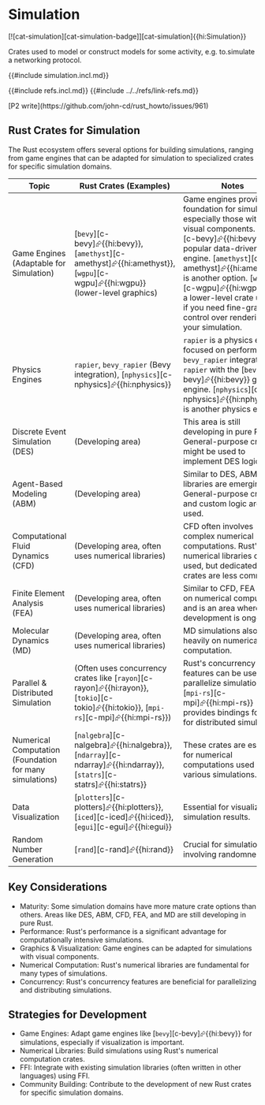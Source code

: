 # Simulation

[![cat-simulation][cat-simulation-badge]][cat-simulation]{{hi:Simulation}}

Crates used to model or construct models for some activity, e.g. to.simulate a networking protocol.

{{#include simulation.incl.md}}

{{#include refs.incl.md}}
{{#include ../../refs/link-refs.md}}

<div class="hidden">
[P2 write](https://github.com/john-cd/rust_howto/issues/961)

## Rust Crates for Simulation

The Rust ecosystem offers several options for building simulations, ranging from game engines that can be adapted for simulation to specialized crates for specific simulation domains.

| Topic | Rust Crates (Examples) | Notes |
|---|---|---|
| Game Engines (Adaptable for Simulation) | [`bevy`][c-bevy]⮳{{hi:bevy}}, [`amethyst`][c-amethyst]⮳{{hi:amethyst}}, [`wgpu`][c-wgpu]⮳{{hi:wgpu}} (lower-level graphics) | Game engines provide a foundation for simulations, especially those with visual components. [`bevy`][c-bevy]⮳{{hi:bevy}} is a popular data-driven game engine. [`amethyst`][c-amethyst]⮳{{hi:amethyst}} is another option. [`wgpu`][c-wgpu]⮳{{hi:wgpu}} is a lower-level crate useful if you need fine-grained control over rendering for your simulation. |
| Physics Engines | `rapier`, `bevy_rapier` (Bevy integration), [`nphysics`][c-nphysics]⮳{{hi:nphysics}} | `rapier` is a physics engine focused on performance. `bevy_rapier` integrates `rapier` with the [`bevy`][c-bevy]⮳{{hi:bevy}} game engine. [`nphysics`][c-nphysics]⮳{{hi:nphysics}} is another physics engine. |
| Discrete Event Simulation (DES) | (Developing area) | This area is still developing in pure Rust. General-purpose crates might be used to implement DES logic. |
| Agent-Based Modeling (ABM) | (Developing area) | Similar to DES, ABM libraries are emerging. General-purpose crates and custom logic are often used. |
| Computational Fluid Dynamics (CFD) | (Developing area, often uses numerical libraries) | CFD often involves complex numerical computations. Rust's numerical libraries can be used, but dedicated CFD crates are less common. |
| Finite Element Analysis (FEA) | (Developing area, often uses numerical libraries) | Similar to CFD, FEA relies on numerical computation and is an area where development is ongoing. |
| Molecular Dynamics (MD) | (Developing area, often uses numerical libraries) | MD simulations also rely heavily on numerical computation. |
| Parallel & Distributed Simulation | (Often uses concurrency crates like [`rayon`][c-rayon]⮳{{hi:rayon}}, [`tokio`][c-tokio]⮳{{hi:tokio}}, [`mpi-rs`][c-mpi]⮳{{hi:mpi-rs}}) | Rust's concurrency features can be used to parallelize simulations. [`mpi-rs`][c-mpi]⮳{{hi:mpi-rs}} provides bindings for MPI for distributed simulations. |
| Numerical Computation (Foundation for many simulations) | [`nalgebra`][c-nalgebra]⮳{{hi:nalgebra}}, [`ndarray`][c-ndarray]⮳{{hi:ndarray}}, [`statrs`][c-statrs]⮳{{hi:statrs}} | These crates are essential for numerical computations used in various simulations. |
| Data Visualization | [`plotters`][c-plotters]⮳{{hi:plotters}}, [`iced`][c-iced]⮳{{hi:iced}}, [`egui`][c-egui]⮳{{hi:egui}} | Essential for visualizing simulation results. |
| Random Number Generation | [`rand`][c-rand]⮳{{hi:rand}} | Crucial for simulations involving randomness. |

## Key Considerations

- Maturity: Some simulation domains have more mature crate options than others. Areas like DES, ABM, CFD, FEA, and MD are still developing in pure Rust.
- Performance: Rust's performance is a significant advantage for computationally intensive simulations.
- Graphics & Visualization: Game engines can be adapted for simulations with visual components.
- Numerical Computation: Rust's numerical libraries are fundamental for many types of simulations.
- Concurrency: Rust's concurrency features are beneficial for parallelizing and distributing simulations.

## Strategies for Development

- Game Engines: Adapt game engines like [`bevy`][c-bevy]⮳{{hi:bevy}} for simulations, especially if visualization is important.
- Numerical Libraries: Build simulations using Rust's numerical computation crates.
- FFI: Integrate with existing simulation libraries (often written in other languages) using FFI.
- Community Building: Contribute to the development of new Rust crates for specific simulation domains.

</div>
